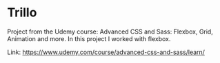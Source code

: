 # Trillo
Project from the Udemy course: Advanced CSS and Sass: Flexbox, Grid, Animation and more. In this project I worked with flexbox. 

Link: https://www.udemy.com/course/advanced-css-and-sass/learn/